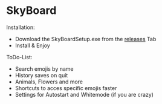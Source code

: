 # SkyBoard

Installation:
- Download the SkyBoardSetup.exe from the [releases](https://github.com/SkyExit/SkyBoard/releases) Tab
- Install & Enjoy

ToDo-List:
- Search emojis by name
- History saves on quit
- Animals, Flowers and more
- Shortcuts to acces specific emojis faster
- Settings for Autostart and Whitemode (if you are crazy)
